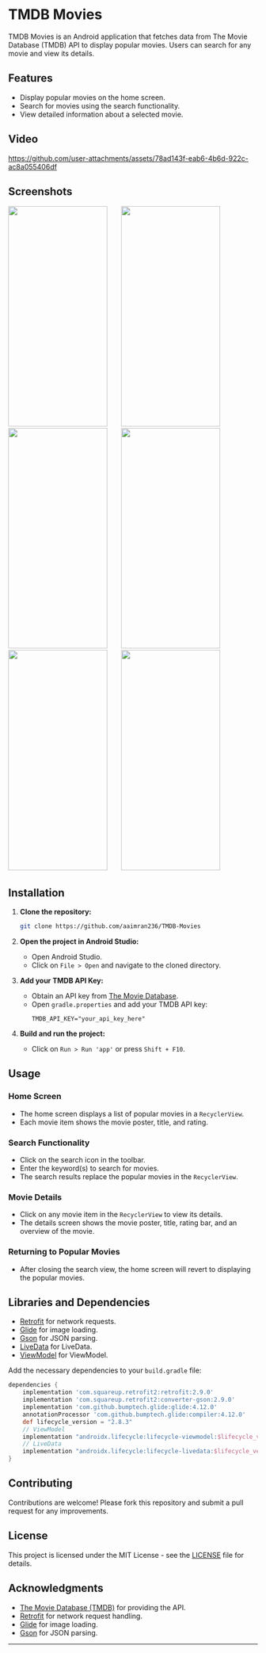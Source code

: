 # TMDB Movies

TMDB Movies is an Android application that fetches data from The Movie Database (TMDB) API to display popular movies. Users can search for any movie and view its details. 

## Features

- Display popular movies on the home screen.
- Search for movies using the search functionality.
- View detailed information about a selected movie.
## Video
https://github.com/user-attachments/assets/78ad143f-eab6-4b6d-922c-ac8a055406df


## Screenshots

<img src="https://github.com/aaimran236/TMDB-Movies/assets/106193863/d8992cce-720d-4eb1-86c0-b1b200fbc643" width="200" height="445">
 &nbsp; &nbsp; &nbsp;
 <img src="https://github.com/aaimran236/TMDB-Movies/assets/106193863/5cb72fd4-b46b-416e-a300-c09cf524b4a8" width="200" height="445">
  &nbsp; &nbsp; &nbsp;
  <img src="https://github.com/aaimran236/TMDB-Movies/assets/106193863/86e82aa6-c87e-4b34-a598-0d97720881d3" width="200" height="445">
  &nbsp; &nbsp; &nbsp;
<img src="https://github.com/aaimran236/TMDB-Movies/assets/106193863/a79a7213-19f0-41de-879e-5545d1e22584" width="200" height="445">
  &nbsp; &nbsp; &nbsp;
<img src="https://github.com/aaimran236/TMDB-Movies/assets/106193863/156cbaf7-d665-4e3a-8573-5241470e3046" width="200" height="445">
  &nbsp; &nbsp; &nbsp;
<img src="https://github.com/aaimran236/TMDB-Movies/assets/106193863/72286d61-c9df-4cef-b33c-88612e07a14a" width="200" height="445">


## Installation

1. **Clone the repository:**
    ```bash
    git clone https://github.com/aaimran236/TMDB-Movies
    ```

2. **Open the project in Android Studio:**
    - Open Android Studio.
    - Click on `File > Open` and navigate to the cloned directory.

3. **Add your TMDB API Key:**
    - Obtain an API key from [The Movie Database](https://www.themoviedb.org/documentation/api).
    - Open `gradle.properties` and add your TMDB API key:
      ```properties
      TMDB_API_KEY="your_api_key_here"
      ```

4. **Build and run the project:**
    - Click on `Run > Run 'app'` or press `Shift + F10`.

## Usage

### Home Screen

- The home screen displays a list of popular movies in a `RecyclerView`.
- Each movie item shows the movie poster, title, and rating.

### Search Functionality

- Click on the search icon in the toolbar.
- Enter the keyword(s) to search for movies.
- The search results replace the popular movies in the `RecyclerView`.

### Movie Details

- Click on any movie item in the `RecyclerView` to view its details.
- The details screen shows the movie poster, title, rating bar, and an overview of the movie.

### Returning to Popular Movies

- After closing the search view, the home screen will revert to displaying the popular movies.

## Libraries and Dependencies

- [Retrofit](https://square.github.io/retrofit/) for network requests.
- [Glide](https://github.com/bumptech/glide) for image loading.
- [Gson](https://github.com/google/gson) for JSON parsing.
- [LiveData](https://developer.android.com/jetpack/androidx/releases/lifecycle) for LiveData.
- [ViewModel](https://developer.android.com/jetpack/androidx/releases/lifecycle) for ViewModel.

Add the necessary dependencies to your `build.gradle` file:

```gradle
dependencies {
    implementation 'com.squareup.retrofit2:retrofit:2.9.0'
    implementation 'com.squareup.retrofit2:converter-gson:2.9.0'
    implementation 'com.github.bumptech.glide:glide:4.12.0'
    annotationProcessor 'com.github.bumptech.glide:compiler:4.12.0'
    def lifecycle_version = "2.8.3"
    // ViewModel
    implementation "androidx.lifecycle:lifecycle-viewmodel:$lifecycle_version"
    // LiveData
    implementation "androidx.lifecycle:lifecycle-livedata:$lifecycle_version"
}
```

## Contributing

Contributions are welcome! Please fork this repository and submit a pull request for any improvements.

## License

This project is licensed under the MIT License - see the [LICENSE](https://opensource.org/license/mit) file for details.

## Acknowledgments
- [The Movie Database (TMDB)](https://www.themoviedb.org/) for providing the API.
- [Retrofit](https://github.com/square/retrofit) for network request handling.
- [Glide](https://github.com/bumptech/glide) for image loading.
- [Gson](https://github.com/google/gson) for JSON parsing.
---
